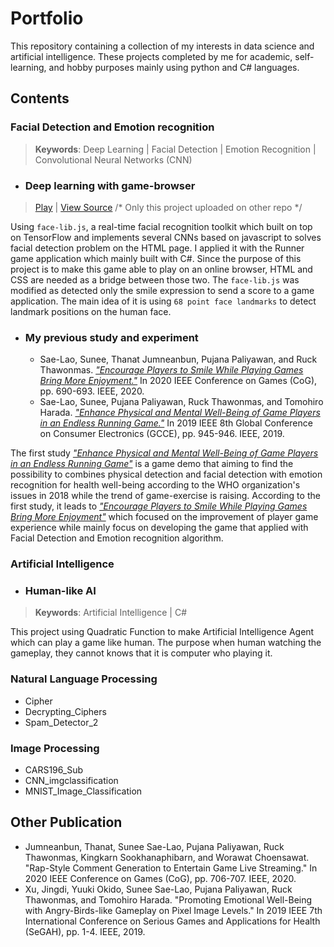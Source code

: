 # Portfolio

This repository containing a collection of my interests in data science and artificial intelligence. These projects completed by me for academic, self-learning, and hobby purposes mainly using python and C# languages.


## Contents

### Facial Detection and Emotion recognition

> **Keywords**: Deep Learning | Facial Detection | Emotion Recognition | Convolutional Neural Networks (CNN) 

* ### Deep learning with game-browser
> [Play](hhttps://testrunner493.github.io/runnerex/) | [View Source](https://github.com/testrunner493/runnerex)    /* Only this project uploaded on other repo */

Using `face-lib.js`, a real-time facial recognition toolkit which built on top on TensorFlow and implements several CNNs based on javascript to solves facial detection problem on the HTML page. I applied it with the Runner game application which mainly built with C#. Since the purpose of this project is to make this game able to play on an online browser, HTML and CSS are needed as a bridge between those two. The `face-lib.js` was modified as detected only the smile expression to send a score to a game application. The main idea of it is using `68 point face landmarks` to detect landmark positions on the human face.

* ### My previous study and experiment

   * Sae-Lao, Sunee, Thanat Jumneanbun, Pujana Paliyawan, and Ruck Thawonmas. [*"Encourage Players to Smile While Playing Games Bring More Enjoyment."*](https://ieeexplore.ieee.org/document/9231694) In 2020 IEEE Conference on Games (CoG), pp. 690-693. IEEE, 2020.
   * Sae-Lao, Sunee, Pujana Paliyawan, Ruck Thawonmas, and Tomohiro Harada. [*"Enhance Physical and Mental Well-Being of Game Players in an Endless Running Game."*](https://ieeexplore.ieee.org/document/9015570) In 2019 IEEE 8th Global Conference on Consumer Electronics (GCCE), pp. 945-946. IEEE, 2019.

The first study [*"Enhance Physical and Mental Well-Being of Game Players in an Endless Running Game"*](https://ieeexplore.ieee.org/document/9015570) is a game demo that aiming to find the possibility to combines physical detection and facial detection with emotion recognition for health well-being according to the WHO organization's issues in 2018 while the trend of game-exercise is raising. According to the first study, it leads to [*"Encourage Players to Smile While Playing Games Bring More Enjoyment"*](https://ieeexplore.ieee.org/document/9231694) which focused on the improvement of player game experience while mainly focus on developing the game that applied with Facial Detection and Emotion recognition algorithm.

### Artificial Intelligence

* ### Human-like AI
> **Keywords**: Artificial Intelligence | C# 

This project using Quadratic Function to make Artificial Intelligence Agent which can play a game like human. 
The purpose when human watching the gameplay, they cannot knows that it is computer who playing it. 

### Natural Language Processing
* Cipher
* Decrypting_Ciphers
* Spam_Detector_2

### Image Processing
* CARS196_Sub
* CNN_imgclassification
* MNIST_Image_Classification


## Other Publication

   * Jumneanbun, Thanat, Sunee Sae-Lao, Pujana Paliyawan, Ruck Thawonmas, Kingkarn Sookhanaphibarn, and Worawat Choensawat. "Rap-Style Comment Generation to Entertain Game Live Streaming." In 2020 IEEE Conference on Games (CoG), pp. 706-707. IEEE, 2020.
   * Xu, Jingdi, Yuuki Okido, Sunee Sae-Lao, Pujana Paliyawan, Ruck Thawonmas, and Tomohiro Harada. "Promoting Emotional Well-Being with Angry-Birds-like Gameplay on Pixel Image Levels." In 2019 IEEE 7th International Conference on Serious Games and Applications for Health (SeGAH), pp. 1-4. IEEE, 2019.
